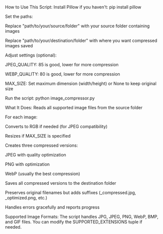How to Use This Script:
Install Pillow if you haven't: pip install pillow

Set the paths:

Replace "path/to/your/source/folder" with your source folder containing images

Replace "path/to/your/destination/folder" with where you want compressed images saved

Adjust settings (optional):

JPEG_QUALITY: 85 is good, lower for more compression

WEBP_QUALITY: 80 is good, lower for more compression

MAX_SIZE: Set maximum dimension (width/height) or None to keep original size

Run the script: python image_compressor.py

What It Does:
Reads all supported image files from the source folder

For each image:

Converts to RGB if needed (for JPEG compatibility)

Resizes if MAX_SIZE is specified

Creates three compressed versions:

JPEG with quality optimization

PNG with optimization

WebP (usually the best compression)

Saves all compressed versions to the destination folder

Preserves original filenames but adds suffixes (_compressed.jpg, _optimized.png, etc.)

Handles errors gracefully and reports progress

Supported Image Formats:
The script handles JPG, JPEG, PNG, WebP, BMP, and GIF files. You can modify the SUPPORTED_EXTENSIONS tuple if needed.

